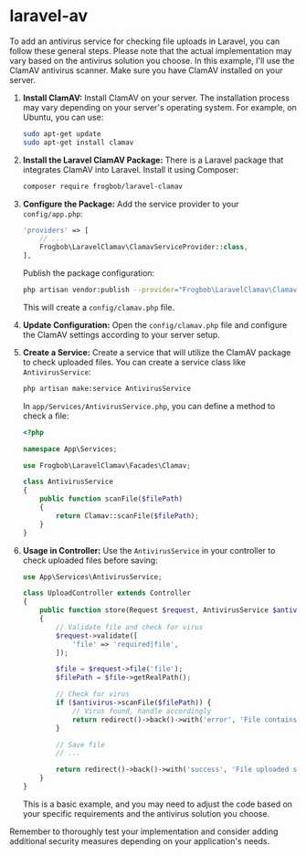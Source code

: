 # laravel-av

To add an antivirus service for checking file uploads in Laravel, you can follow these general steps. Please note that the actual implementation may vary based on the antivirus solution you choose. In this example, I'll use the ClamAV antivirus scanner. Make sure you have ClamAV installed on your server.

1. **Install ClamAV:**
   Install ClamAV on your server. The installation process may vary depending on your server's operating system. For example, on Ubuntu, you can use:

   ```bash
   sudo apt-get update
   sudo apt-get install clamav
   ```

2. **Install the Laravel ClamAV Package:**
   There is a Laravel package that integrates ClamAV into Laravel. Install it using Composer:

   ```bash
   composer require frogbob/laravel-clamav
   ```

3. **Configure the Package:**
   Add the service provider to your `config/app.php`:

   ```php
   'providers' => [
       // ...
       Frogbob\LaravelClamav\ClamavServiceProvider::class,
   ],
   ```

   Publish the package configuration:

   ```bash
   php artisan vendor:publish --provider="Frogbob\LaravelClamav\ClamavServiceProvider"
   ```

   This will create a `config/clamav.php` file.

4. **Update Configuration:**
   Open the `config/clamav.php` file and configure the ClamAV settings according to your server setup.

5. **Create a Service:**
   Create a service that will utilize the ClamAV package to check uploaded files. You can create a service class like `AntivirusService`:

   ```bash
   php artisan make:service AntivirusService
   ```

   In `app/Services/AntivirusService.php`, you can define a method to check a file:

   ```php
   <?php

   namespace App\Services;

   use Frogbob\LaravelClamav\Facades\Clamav;

   class AntivirusService
   {
       public function scanFile($filePath)
       {
           return Clamav::scanFile($filePath);
       }
   }
   ```

6. **Usage in Controller:**
   Use the `AntivirusService` in your controller to check uploaded files before saving:

   ```php
   use App\Services\AntivirusService;

   class UploadController extends Controller
   {
       public function store(Request $request, AntivirusService $antivirus)
       {
           // Validate file and check for virus
           $request->validate([
               'file' => 'required|file',
           ]);

           $file = $request->file('file');
           $filePath = $file->getRealPath();

           // Check for virus
           if ($antivirus->scanFile($filePath)) {
               // Virus found, handle accordingly
               return redirect()->back()->with('error', 'File contains a virus.');
           }

           // Save file
           // ...

           return redirect()->back()->with('success', 'File uploaded successfully.');
       }
   }
   ```

   This is a basic example, and you may need to adjust the code based on your specific requirements and the antivirus solution you choose.

Remember to thoroughly test your implementation and consider adding additional security measures depending on your application's needs.

